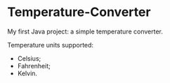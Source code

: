 Temperature-Converter
=====================

My first Java project: a simple temperature converter.

Temperature units supported:
- Celsius;
- Fahrenheit;
- Kelvin.
